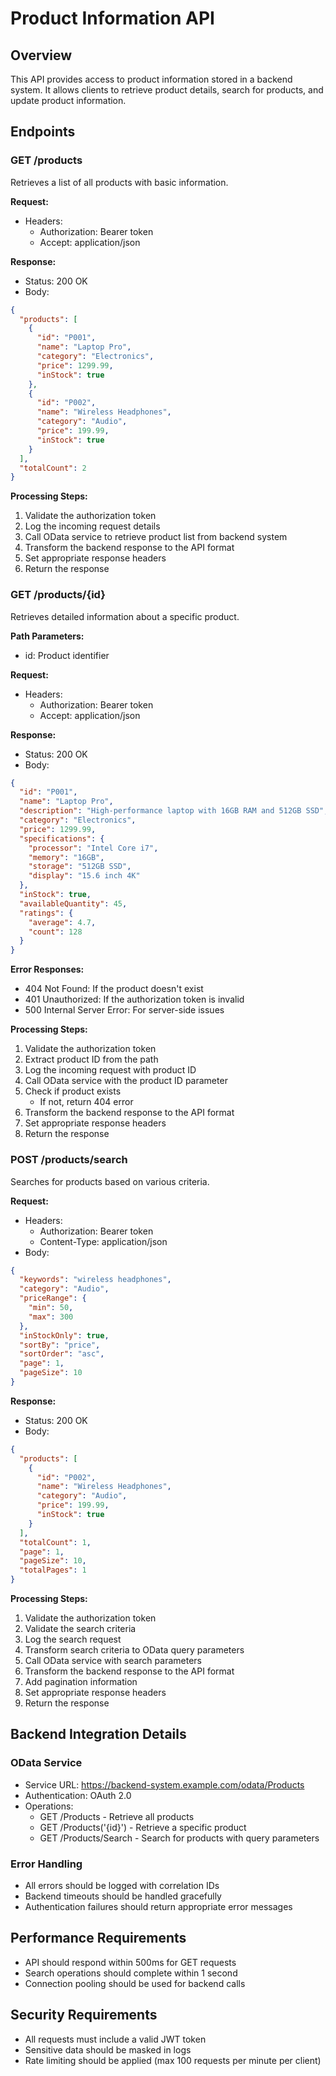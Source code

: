 # Product Information API

## Overview
This API provides access to product information stored in a backend system. It allows clients to retrieve product details, search for products, and update product information.

## Endpoints

### GET /products
Retrieves a list of all products with basic information.

**Request:**
- Headers:
  - Authorization: Bearer token
  - Accept: application/json

**Response:**
- Status: 200 OK
- Body:
```json
{
  "products": [
    {
      "id": "P001",
      "name": "Laptop Pro",
      "category": "Electronics",
      "price": 1299.99,
      "inStock": true
    },
    {
      "id": "P002",
      "name": "Wireless Headphones",
      "category": "Audio",
      "price": 199.99,
      "inStock": true
    }
  ],
  "totalCount": 2
}
```

**Processing Steps:**
1. Validate the authorization token
2. Log the incoming request details
3. Call OData service to retrieve product list from backend system
4. Transform the backend response to the API format
5. Set appropriate response headers
6. Return the response

### GET /products/{id}
Retrieves detailed information about a specific product.

**Path Parameters:**
- id: Product identifier

**Request:**
- Headers:
  - Authorization: Bearer token
  - Accept: application/json

**Response:**
- Status: 200 OK
- Body:
```json
{
  "id": "P001",
  "name": "Laptop Pro",
  "description": "High-performance laptop with 16GB RAM and 512GB SSD",
  "category": "Electronics",
  "price": 1299.99,
  "specifications": {
    "processor": "Intel Core i7",
    "memory": "16GB",
    "storage": "512GB SSD",
    "display": "15.6 inch 4K"
  },
  "inStock": true,
  "availableQuantity": 45,
  "ratings": {
    "average": 4.7,
    "count": 128
  }
}
```

**Error Responses:**
- 404 Not Found: If the product doesn't exist
- 401 Unauthorized: If the authorization token is invalid
- 500 Internal Server Error: For server-side issues

**Processing Steps:**
1. Validate the authorization token
2. Extract product ID from the path
3. Log the incoming request with product ID
4. Call OData service with the product ID parameter
5. Check if product exists
   - If not, return 404 error
6. Transform the backend response to the API format
7. Set appropriate response headers
8. Return the response

### POST /products/search
Searches for products based on various criteria.

**Request:**
- Headers:
  - Authorization: Bearer token
  - Content-Type: application/json
- Body:
```json
{
  "keywords": "wireless headphones",
  "category": "Audio",
  "priceRange": {
    "min": 50,
    "max": 300
  },
  "inStockOnly": true,
  "sortBy": "price",
  "sortOrder": "asc",
  "page": 1,
  "pageSize": 10
}
```

**Response:**
- Status: 200 OK
- Body:
```json
{
  "products": [
    {
      "id": "P002",
      "name": "Wireless Headphones",
      "category": "Audio",
      "price": 199.99,
      "inStock": true
    }
  ],
  "totalCount": 1,
  "page": 1,
  "pageSize": 10,
  "totalPages": 1
}
```

**Processing Steps:**
1. Validate the authorization token
2. Validate the search criteria
3. Log the search request
4. Transform search criteria to OData query parameters
5. Call OData service with search parameters
6. Transform the backend response to the API format
7. Add pagination information
8. Set appropriate response headers
9. Return the response

## Backend Integration Details

### OData Service
- Service URL: https://backend-system.example.com/odata/Products
- Authentication: OAuth 2.0
- Operations:
  - GET /Products - Retrieve all products
  - GET /Products('{id}') - Retrieve a specific product
  - GET /Products/Search - Search for products with query parameters

### Error Handling
- All errors should be logged with correlation IDs
- Backend timeouts should be handled gracefully
- Authentication failures should return appropriate error messages

## Performance Requirements
- API should respond within 500ms for GET requests
- Search operations should complete within 1 second
- Connection pooling should be used for backend calls

## Security Requirements
- All requests must include a valid JWT token
- Sensitive data should be masked in logs
- Rate limiting should be applied (max 100 requests per minute per client)
